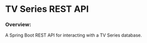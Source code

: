 # TV Series REST API

### Overview:
A Spring Boot REST API for interacting with a TV Series database.